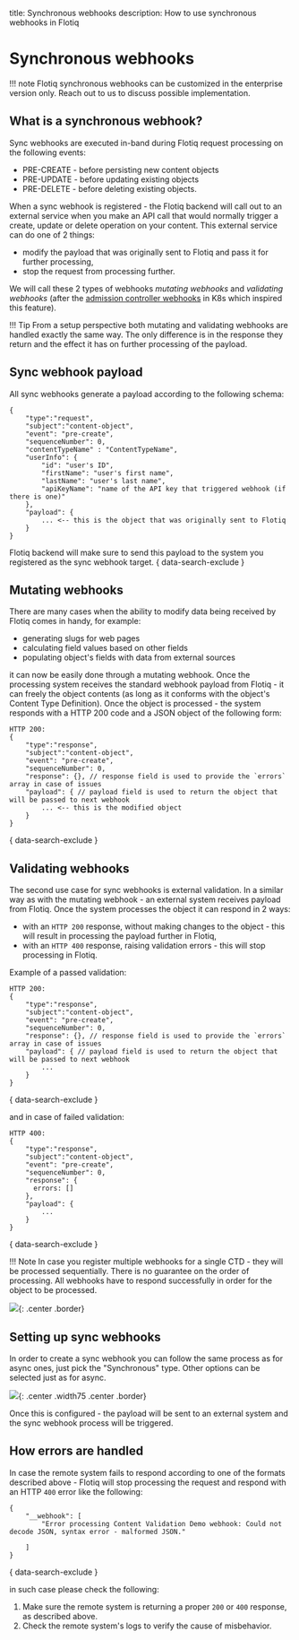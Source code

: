 title: Synchronous webhooks
description: How to use synchronous webhooks in Flotiq

# Synchronous webhooks

!!! note
    Flotiq synchronous webhooks can be customized in the enterprise version only.
    Reach out to us to discuss possible implementation.

## What is a synchronous webhook?

Sync webhooks are executed in-band during Flotiq request processing on the following events:

- PRE-CREATE - before persisting new content objects
- PRE-UPDATE - before updating existing objects
- PRE-DELETE - before deleting existing objects.

When a sync webhook is registered - the Flotiq backend will call out to an external service when you make an API call that would normally trigger a create, update or delete operation on your content. This external service can do one of 2 things:

- modify the payload that was originally sent to Flotiq and pass it for further processing,
- stop the request from processing further.

We will call these 2 types of webhooks *mutating webhooks* and *validating webhooks* (after the [admission controller webhooks](https://kubernetes.io/docs/reference/access-authn-authz/admission-controllers/) in K8s which inspired this feature).

!!! Tip
    From a setup perspective both mutating and validating webhooks are handled exactly the same way. The only difference is in the response they return and the effect it has on further processing of the payload.

## Sync webhook payload

All sync webhooks generate a payload according to the following schema:

```
{
    "type":"request",
    "subject":"content-object",
    "event": "pre-create",
    "sequenceNumber": 0,
    "contentTypeName" : "ContentTypeName",
    "userInfo": {
        "id": "user's ID",
        "firstName": "user's first name",
        "lastName": "user's last name",
        "apiKeyName": "name of the API key that triggered webhook (if there is one)"
    },
    "payload": {
        ... <-- this is the object that was originally sent to Flotiq
    }
}
```
Flotiq backend will make sure to send this payload to the system you registered as the sync webhook target.
{ data-search-exclude }

## Mutating webhooks

There are many cases when the ability to modify data being received by Flotiq comes in handy, for example:

- generating slugs for web pages
- calculating field values based on other fields
- populating object's fields with data from external sources

it can now be easily done through a mutating webhook. Once the processing system receives the standard webhook payload from Flotiq - it can freely the object contents (as long as it conforms with the object's Content Type Definition). Once the object is processed - the system responds with a HTTP 200 code and a JSON object of the following form:

```
HTTP 200:
{
    "type":"response",
    "subject":"content-object",
    "event": "pre-create",
    "sequenceNumber": 0,
    "response": {}, // response field is used to provide the `errors` array in case of issues
    "payload": { // payload field is used to return the object that will be passed to next webhook
        ... <-- this is the modified object
    }
}
```
{ data-search-exclude }

## Validating webhooks

The second use case for sync webhooks is external validation. In a similar way as with the mutating webhook - an external system receives payload from Flotiq. Once the system processes the object it can respond in 2 ways:

- with an `HTTP 200` response, without making changes to the object - this will result in processing the payload further in Flotiq,
- with an `HTTP 400` response, raising validation errors - this will stop processing in Flotiq.

Example of a passed validation:

```
HTTP 200:
{
    "type":"response",
    "subject":"content-object",
    "event": "pre-create",
    "sequenceNumber": 0,
    "response": {}, // response field is used to provide the `errors` array in case of issues
    "payload": { // payload field is used to return the object that will be passed to next webhook
        ...
    }
}
```
{ data-search-exclude }

and in case of failed validation:

```
HTTP 400:
{
    "type":"response",
    "subject":"content-object",
    "event": "pre-create",
    "sequenceNumber": 0,
    "response": {
      errors: []
    },
    "payload": {
        ...
    }
}
```
{ data-search-exclude }

!!! Note
    In case you register multiple webhooks for a single CTD - they will be processed sequentially. There is no guarantee on the order of processing. All webhooks have to respond successfully in order for the object to be processed.
    
![](../images/webhooks-lifecycle/WebhooksLifecycleDiagram.png){: .center .border}

## Setting up sync webhooks

In order to create a sync webhook you can follow the same process as for async ones, just pick the "Synchronous" type. Other options can be selected just as for async.

![](../images/webhooks-lifecycle/WebhooksLifecycle.png){: .center .width75 .center .border}

Once this is configured - the payload will be sent to an external system and the sync webhook process will be triggered.

## How errors are handled

In case the remote system fails to respond according to one of the formats described above - Flotiq will stop processing the request and respond with an HTTP `400` error like the following:

```
{
    "__webhook": [
        "Error processing Content Validation Demo webhook: Could not decode JSON, syntax error - malformed JSON."
 
    ]
}
```
{ data-search-exclude }

in such case please check the following:

1. Make sure the remote system is returning a proper `200` or `400` response, as described above.
2. Check the remote system's logs to verify the cause of misbehavior.
